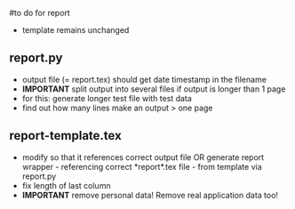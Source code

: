 #to do for report
* template remains unchanged
## report.py
* output file (= report.tex) should get date timestamp in the filename
* **IMPORTANT** split output into several files if output is longer than 1 page
* for this: generate longer test file with test data
* find out how many lines make an output \> one page
## report-template.tex
* modify so that it references correct output file OR generate report wrapper - referencing correct \*report\*.tex file - from template via report.py
* fix length of last column
* **IMPORTANT** remove personal data! Remove real application data too!
